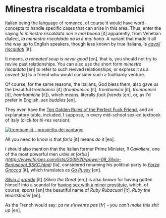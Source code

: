 Minestra riscaldata e trombamici
===

Italian being the language of romance, of course it would have word-concepts to handle specific cases that can arise in this area. Thus, enter the saying *la minestra riscaldata non è mai buona* [it] apparently, from Venetian dialect, *la menestra riscaldada no la é mai bona*. A variant that made it all the way up to English speakers, though less known by true Italians, is *[cavoli riscaldati](http://www.thoughtfultravelwriter.com/2013/05/speaking-in-tongues-cavoli-riscaldati.html)* [it].

It means, *a reheated soup is never good* [en], that is, you should not try to revive past relationships. You can also use the short form *minestra riscaldata* [en] to refer to such revived relationships, or express it as a *caveat* [la] to a friend who would consider such a foolhardy venture.

Of course, for the same reasons, the Italians, God bless them, also gave us the beautiful *trombamici* [it] (*trombamico* [it], *trombamica* [it], *trombamici* [it], *trombamiche* [it]), which means, literally *fuck friends* [en], or, as I'd prefer in English, *sex buddies* [en].

They even have the [Ten Golden Rules of the Perfect Fuck Friend](http://corrieredelsud.altervista.org/10-regole-doro-perfetto-trombamico-non-puoi-non-saperle/), and an explanatory table, included, I suppose, in every mid-school sex-ed textbook of Italy (click for hi-res version):

[![trombamici - prospetto dei vantaggi](trombamici-vantaggi.jpg)](images/trombamici-vantaggi-large.jpg)

All you need to know is that *farlo* [it] means *do it* [en].

I should also mention that the Italian former Prime Minister,  *Il Cavaliere*, one of the most powerful men *urbis et [orbis]((http://www.forbes.com/lists/2009/20/power-09_Silvio-Berlusconi_9SKC.html)* [la], considered renaming his political party to  *[Forza Gnocca](https://www.youtube.com/watch?v=r-hJzzlMKMM)* [it], which translates as *[Go Pussy](http://www.theguardian.com/world/2011/oct/07/berlusconi-go-pussy-quip-outrage)* [en].

*[Silvio il grande](http://www.corriere.it/politica/13_luglio_01/manifestazione-arcore-sostegno-berlusconi-Pdl_a9f114f6-e26f-11e2-b962-140e725dd45c.shtml)* [it] (*Silvio the Great* [en]) is also known for having gotten himself into a scandal for [having sex with a minor prostitute](http://en.wikipedia.org/wiki/Silvio_Berlusconi_prostitute_trial), which, of course, *sports* [en] the beautiful name of *Ruby Rubacuori* [it], *Ruby the Heartstealer* [en].

As the French would say: *ça ne s'invente pas* [fr] &ndash; *you can't make this shit up* [en].